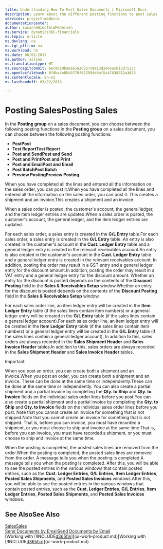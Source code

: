 ```yaml
---
title: Understanding How To Post Sales Documents | Microsoft Docs
description: Learn about the different posting functions to post sales documents.
services: project-madeira
documentationcenter: 
author: SusanneWindfeldPedersen
ms.service: dynamics365-financials
ms.topic: article
ms.devlang: na
ms.tgt_pltfrm: na
ms.workload: na
ms.date: 06/02/2017
ms.author: solsen
ms.translationtype: HT
ms.sourcegitcommit: bec0619be0a65e3625759e13d2866ac615d7513c
ms.openlocfilehash: 8f0ba4e8bb0770f612594e6af8a47838852a3d25
ms.contentlocale: en-nz
ms.lasthandoff: 03/22/2018

---
```

# <a name="posting-sales"></a><span data-ttu-id="b210e-103">Posting Sales</span><span class="sxs-lookup"><span data-stu-id="b210e-103">Posting Sales</span></span>
<span data-ttu-id="b210e-104">In the **Posting group** on a sales document, you can choose between the following posting functions:</span><span class="sxs-lookup"><span data-stu-id="b210e-104">In the **Posting group** on a sales document, you can choose between the following posting functions:</span></span>

* <span data-ttu-id="b210e-105">**Post**</span><span class="sxs-lookup"><span data-stu-id="b210e-105">**Post**</span></span>
* <span data-ttu-id="b210e-106">**Test Report**</span><span class="sxs-lookup"><span data-stu-id="b210e-106">**Test Report**</span></span>
* <span data-ttu-id="b210e-107">**Post and Send**</span><span class="sxs-lookup"><span data-stu-id="b210e-107">**Post and Send**</span></span>
* <span data-ttu-id="b210e-108">**Post and Print**</span><span class="sxs-lookup"><span data-stu-id="b210e-108">**Post and Print**</span></span>
* <span data-ttu-id="b210e-109">**Post and Email**</span><span class="sxs-lookup"><span data-stu-id="b210e-109">**Post and Email**</span></span>
* <span data-ttu-id="b210e-110">**Post Batch**</span><span class="sxs-lookup"><span data-stu-id="b210e-110">**Post Batch**</span></span>
* <span data-ttu-id="b210e-111">**Preview Posting**</span><span class="sxs-lookup"><span data-stu-id="b210e-111">**Preview Posting**</span></span>

<span data-ttu-id="b210e-112">When you have completed all the lines and entered all the information on the sales order, you can post it.</span><span class="sxs-lookup"><span data-stu-id="b210e-112">When you have completed all the lines and entered all the information on the sales order, you can post it.</span></span> <span data-ttu-id="b210e-113">This creates a shipment and an invoice.</span><span class="sxs-lookup"><span data-stu-id="b210e-113">This creates a shipment and an invoice.</span></span>

<span data-ttu-id="b210e-114">When a sales order is posted, the customer's account, the general ledger, and the item ledger entries are updated.</span><span class="sxs-lookup"><span data-stu-id="b210e-114">When a sales order is posted, the customer's account, the general ledger, and the item ledger entries are updated.</span></span>

<span data-ttu-id="b210e-115">For each sales order, a sales entry is created in the **G/L Entry** table.</span><span class="sxs-lookup"><span data-stu-id="b210e-115">For each sales order, a sales entry is created in the **G/L Entry** table.</span></span> <span data-ttu-id="b210e-116">An entry is also created in the customer's account in the **Cust. Ledger Entry** table and a general ledger entry is created in the relevant receivables account.</span><span class="sxs-lookup"><span data-stu-id="b210e-116">An entry is also created in the customer's account in the **Cust. Ledger Entry** table and a general ledger entry is created in the relevant receivables account.</span></span> <span data-ttu-id="b210e-117">In addition, posting the order may result in a GST entry and a general ledger entry for the discount amount.</span><span class="sxs-lookup"><span data-stu-id="b210e-117">In addition, posting the order may result in a VAT entry and a general ledger entry for the discount amount.</span></span> <span data-ttu-id="b210e-118">Whether an entry for the discount is posted depends on the contents of the **Discount Posting** field in the **Sales & Receivables Setup** window.</span><span class="sxs-lookup"><span data-stu-id="b210e-118">Whether an entry for the discount is posted depends on the contents of the **Discount Posting** field in the **Sales & Receivables Setup** window.</span></span>

<span data-ttu-id="b210e-119">For each sales order line, an item ledger entry will be created in the **Item Ledger Entry** table (if the sales lines contain item numbers) or a general ledger entry will be created in the **G/L Entry** table (if the sales lines contain a general ledger account).</span><span class="sxs-lookup"><span data-stu-id="b210e-119">For each sales order line, an item ledger entry will be created in the **Item Ledger Entry** table (if the sales lines contain item numbers) or a general ledger entry will be created in the **G/L Entry** table (if the sales lines contain a general ledger account).</span></span> <span data-ttu-id="b210e-120">In addition to this, sales orders are always recorded in the **Sales Shipment Header** and **Sales Invoice Header** tables.</span><span class="sxs-lookup"><span data-stu-id="b210e-120">In addition to this, sales orders are always recorded in the **Sales Shipment Header** and **Sales Invoice Header** tables.</span></span>

> [!IMPORTANT]  
>   <span data-ttu-id="b210e-121">When you post an order, you can create both a shipment and an invoice.</span><span class="sxs-lookup"><span data-stu-id="b210e-121">When you post an order, you can create both a shipment and an invoice.</span></span> <span data-ttu-id="b210e-122">These can be done at the same time or independently.</span><span class="sxs-lookup"><span data-stu-id="b210e-122">These can be done at the same time or independently.</span></span> <span data-ttu-id="b210e-123">You can also create a partial shipment and a partial invoice by completing the **Qty. to Ship** and **Qty. to Invoice** fields on the individual sales order lines before you post.</span><span class="sxs-lookup"><span data-stu-id="b210e-123">You can also create a partial shipment and a partial invoice by completing the **Qty. to Ship** and **Qty. to Invoice** fields on the individual sales order lines before you post.</span></span> <span data-ttu-id="b210e-124">Note that you cannot create an invoice for something that is not shipped.</span><span class="sxs-lookup"><span data-stu-id="b210e-124">Note that you cannot create an invoice for something that is not shipped.</span></span> <span data-ttu-id="b210e-125">That is, before you can invoice, you must have recorded a shipment, or you must choose to ship and invoice at the same time.</span><span class="sxs-lookup"><span data-stu-id="b210e-125">That is, before you can invoice, you must have recorded a shipment, or you must choose to ship and invoice at the same time.</span></span>

<span data-ttu-id="b210e-126">When the posting is completed, the posted sales lines are removed from the order.</span><span class="sxs-lookup"><span data-stu-id="b210e-126">When the posting is completed, the posted sales lines are removed from the order.</span></span> <span data-ttu-id="b210e-127">A message tells you when the posting is completed.</span><span class="sxs-lookup"><span data-stu-id="b210e-127">A message tells you when the posting is completed.</span></span> <span data-ttu-id="b210e-128">After this, you will be able to see the posted entries in the various windows that contain posted entries, such as the **Cust. Ledger Entries**, **G/L Entries**, **Item Ledger Entries**, **Posted Sales Shipments**, and **Posted Sales Invoices** windows.</span><span class="sxs-lookup"><span data-stu-id="b210e-128">After this, you will be able to see the posted entries in the various windows that contain posted entries, such as the **Cust. Ledger Entries**, **G/L Entries**, **Item Ledger Entries**, **Posted Sales Shipments**, and **Posted Sales Invoices** windows.</span></span>

## <a name="see-also"></a><span data-ttu-id="b210e-129">See Also</span><span class="sxs-lookup"><span data-stu-id="b210e-129">See Also</span></span>
[<span data-ttu-id="b210e-130">Sales</span><span class="sxs-lookup"><span data-stu-id="b210e-130">Sales</span></span>](sales-manage-sales.md)  
[<span data-ttu-id="b210e-131">Send Documents by Email</span><span class="sxs-lookup"><span data-stu-id="b210e-131">Send Documents by Email</span></span>](ui-how-send-documents-email.md)  
<span data-ttu-id="b210e-132">[Working with [!INCLUDE[d365fin](includes/d365fin_md.md)]](ui-work-product.md)</span><span class="sxs-lookup"><span data-stu-id="b210e-132">[Working with [!INCLUDE[d365fin](includes/d365fin_md.md)]](ui-work-product.md)</span></span>



